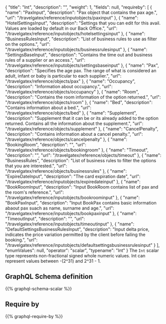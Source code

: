 {
  "title": "Int",
  "description": "",
  "weight": 1,
  "fields": null,
  "requireby": [
    {
      "name": "PaxInput",
      "description": "Pax object that contains the pax age.",
      "url": "/travelgatex/reference/inputobjects/paxinput"
    },
    {
      "name": "HotelSettingsInput",
      "description": "Settings that you can edit for this avail. Values are loaded by default in our Back Office.",
      "url": "/travelgatex/reference/inputobjects/hotelsettingsinput"
    },
    {
      "name": "BusinessRulesInput",
      "description": "List of business rules to use as filter on the options.",
      "url": "/travelgatex/reference/inputobjects/businessrulesinput"
    },
    {
      "name": "SettingsBaseInput",
      "description": "Contains the time out and business rules of a supplier or an access.",
      "url": "/travelgatex/reference/inputobjects/settingsbaseinput"
    },
    {
      "name": "Pax",
      "description": "Specifies the age pax. The range of what is considered an adult, infant or baby is particular to each supplier.",
      "url": "/travelgatex/reference/objects/pax"
    },
    {
      "name": "Occupancy",
      "description": "Information about occupancy.",
      "url": "/travelgatex/reference/objects/occupancy"
    },
    {
      "name": "Room",
      "description": "Contains the room information of the option returned.",
      "url": "/travelgatex/reference/objects/room"
    },
    {
      "name": "Bed",
      "description": "Contains information about a bed.",
      "url": "/travelgatex/reference/objects/bed"
    },
    {
      "name": "Supplement",
      "description": "Supplement that it can be or its already added to the option returned. Contains all the information about the supplement.",
      "url": "/travelgatex/reference/objects/supplement"
    },
    {
      "name": "CancelPenalty",
      "description": "Contains information about a cancel penalty.",
      "url": "/travelgatex/reference/objects/cancelpenalty"
    },
    {
      "name": "BookingRoom",
      "description": "",
      "url": "/travelgatex/reference/objects/bookingroom"
    },
    {
      "name": "Timeout",
      "description": "",
      "url": "/travelgatex/reference/objects/timeout"
    },
    {
      "name": "BusinessRules",
      "description": "List of business rules to filter the options that you are interested.",
      "url": "/travelgatex/reference/objects/businessrules"
    },
    {
      "name": "ExpireDateInput",
      "description": "The card expiration date",
      "url": "/travelgatex/reference/inputobjects/expiredateinput"
    },
    {
      "name": "BookRoomInput",
      "description": "Input BookRoom contains list of pax and the room's reference.",
      "url": "/travelgatex/reference/inputobjects/bookroominput"
    },
    {
      "name": "BookPaxInput",
      "description": "Input BookPax contains basic information abaout pax suach as name, surname and age.",
      "url": "/travelgatex/reference/inputobjects/bookpaxinput"
    },
    {
      "name": "TimeoutInput",
      "description": "",
      "url": "/travelgatex/reference/inputobjects/timeoutinput"
    },
    {
      "name": "DefaultSettingsBusinessRulesInput",
      "description": "Input delta price, indicates the price variation permitted by the client before failing the booking.",
      "url": "/travelgatex/reference/inputobjects/defaultsettingsbusinessrulesinput"
    }
  ],
  "enumValues": null,
  "operator": "scalar",
  "typename": "Int"
}
The `Int` scalar type represents non-fractional signed whole numeric values. Int can represent values between -(2^31) and 2^31 - 1. 
## GraphQL Schema definition

{{% graphql-schema-scalar %}}

## Require by

{{% graphql-require-by %}}
